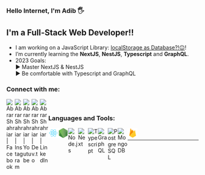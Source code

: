 ### Hello Internet, I'm Adib 🖐

## I'm a Full-Stack Web Developer!!

-  I am working on a JavaScript Library: [localStorage as Database?!😐][library]!
-  I’m currently learning the **NextJS**, **NestJS**, **Typescript** and **GraphQL**.
-  2023 Goals: <br>
        ▶️ Master NextJS & NestJS <br>
        ▶️ Be comfortable with Typescript and GraphQL <br>

### Connect with me:

[<img align="left" alt="AbrarShahriar | Facebook" width="22px" src="https://pics.freeicons.io/uploads/icons/png/6432525231530103308-512.png" />][facebook]
[<img align="left" alt="AbrarShahriar | Instagram" width="22px" src="https://pics.freeicons.io/uploads/icons/png/6590558241561032669-512.png" />][instagram]
[<img align="left" alt="AbrarShahriar | Youtube" width="22px" src="https://pics.freeicons.io/uploads/icons/png/16216358401530103330-512.png" />][youtube]
[<img align="left" alt="AbrarShahriar | Dev.to" width="22px" src="https://th.bing.com/th/id/R.b270efd3117ba8b9dae18898b9c58740?rik=NgCdDfWj6XZraQ&pid=ImgRaw&r=0" />][devto]
[<img align="left" alt="AbrarShahriar | LinkedIn" width="22px" src="https://pics.freeicons.io/uploads/icons/png/19743989771561032665-512.png" />][linkedin]

<br />

### Languages and Tools:

[<img align="left" alt="React" width="26px" src="https://raw.githubusercontent.com/github/explore/80688e429a7d4ef2fca1e82350fe8e3517d3494d/topics/react/react.png" />][p]
[<img align="left" alt="Node.js" width="26px" src="https://raw.githubusercontent.com/github/explore/80688e429a7d4ef2fca1e82350fe8e3517d3494d/topics/nodejs/nodejs.png" />][p]
[<img align="left" alt="Node.js" width="26px" src="https://upload.wikimedia.org/wikipedia/commons/a/a8/NestJS.svg" />][p]

[<img align="left" alt="Next" width="26px" src="https://pics.freeicons.io/uploads/icons/png/9114856761551941711-512.png" />][p]
[<img align="left" alt="Typescript" width="26px" src="https://pics.freeicons.io/uploads/icons/png/14678610731551953708-512.png" />][p]
[<img align="left" alt="GraphQL" width="26px" src="https://pics.freeicons.io/uploads/icons/png/21299071571548141943-512.png" />][p]

[<img align="left" alt="PostgreSQL" width="26px" src="https://upload.wikimedia.org/wikipedia/commons/2/29/Postgresql_elephant.svg" />][p]
[<img align="left" alt="MongoDB" width="26px" src="https://www.seekpng.com/png/full/383-3838960_mongodb-png.png" />][p]
[<img align="left" alt="Firebase" width="26px" src="https://raw.githubusercontent.com/github/explore/80688e429a7d4ef2fca1e82350fe8e3517d3494d/topics/firebase/firebase.png" />][p]

<br />


---

[library]: https://github.com/AbrarShahriar/Locus
[instagram]: https://www.instagram.com/shahriar_adib1
[youtube]: https://www.youtube.com/channel/UCln5YgvMjPJwVkCyKh3RGlw
[devto]: https://dev.to/abrarshahriar
[linkedin]: https://www.linkedin.com/in/abrar-shahriar-047397203/
[facebook]: https://www.facebook.com/shahriar.adib.737
[p]: https://github.com/AbrarShahriar

<!--
**AbrarShahriar/AbrarShahriar** is a ✨ _special_ ✨ repository because its `README.md` (this file) appears on your GitHub profile.

Here are some ideas to get you started:

- 🔭 I’m currently working on ...
- 🌱 I’m currently learning ...
- 👯 I’m looking to collaborate on ...
- 🤔 I’m looking for help with ...
- 💬 Ask me about ...
- 📫 How to reach me: ...
- 😄 Pronouns: ...
- ⚡ Fun fact: ...
-->
